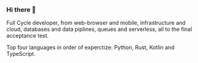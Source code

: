 ### Hi there 👋

<!--
**mgrazianoc/mgrazianoc** is a ✨ _special_ ✨ repository because its `README.md` (this file) appears on your GitHub profile.

Here are some ideas to get you started:

- 🔭 I’m currently working on ...
- 🌱 I’m currently learning ...
- 👯 I’m looking to collaborate on ...
- 🤔 I’m looking for help with ...
- 💬 Ask me about ...
- 📫 How to reach me: ...
- 😄 Pronouns: ...
- ⚡ Fun fact: ...
-->

Full Cycle developer, from web-browser and mobile, infrastructure and cloud, databases and data piplines, queues and serverless, all to the final acceptance test.

Top four languages in order of experctize: Python, Rust, Kotlin and TypeScript.
